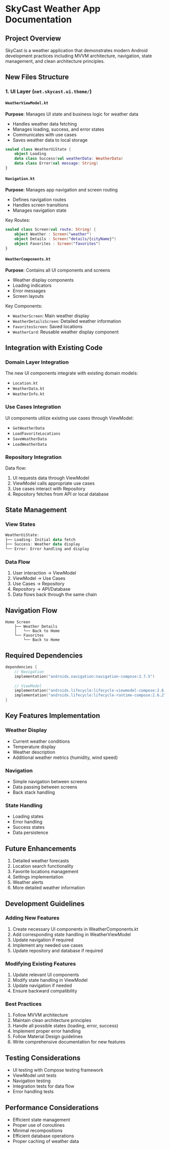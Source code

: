 # SkyCast Weather App Documentation

## Project Overview
SkyCast is a weather application that demonstrates modern Android development practices including MVVM architecture, navigation, state management, and clean architecture principles.

## New Files Structure

### 1. UI Layer (`net.skycast.ui.theme/`)

#### `WeatherViewModel.kt`
**Purpose**: Manages UI state and business logic for weather data
- Handles weather data fetching
- Manages loading, success, and error states
- Communicates with use cases
- Saves weather data to local storage

```kotlin
sealed class WeatherUiState {
    object Loading
    data class Success(val weatherData: WeatherData)
    data class Error(val message: String)
}
```

#### `Navigation.kt`
**Purpose**: Manages app navigation and screen routing
- Defines navigation routes
- Handles screen transitions
- Manages navigation state

Key Routes:
```kotlin
sealed class Screen(val route: String) {
    object Weather : Screen("weather")
    object Details : Screen("details/{cityName}")
    object Favorites : Screen("favorites")
}
```

#### `WeatherComponents.kt`
**Purpose**: Contains all UI components and screens
- Weather display components
- Loading indicators
- Error messages
- Screen layouts

Key Components:
- `WeatherScreen`: Main weather display
- `WeatherDetailsScreen`: Detailed weather information
- `FavoritesScreen`: Saved locations
- `WeatherCard`: Reusable weather display component

## Integration with Existing Code

### Domain Layer Integration
The new UI components integrate with existing domain models:
- `Location.kt`
- `WeatherData.kt`
- `WeatherInfo.kt`

### Use Cases Integration
UI components utilize existing use cases through ViewModel:
- `GetWeatherData`
- `LoadFavoriteLocations`
- `SaveWeatherData`
- `LoadWeatherData`

### Repository Integration
Data flow:
1. UI requests data through ViewModel
2. ViewModel calls appropriate use cases
3. Use cases interact with Repository
4. Repository fetches from API or local database

## State Management

### View States
```kotlin
WeatherUiState:
├── Loading: Initial data fetch
├── Success: Weather data display
└── Error: Error handling and display
```

### Data Flow
1. User interaction → ViewModel
2. ViewModel → Use Cases
3. Use Cases → Repository
4. Repository → API/Database
5. Data flows back through the same chain

## Navigation Flow

```
Home Screen
    ├── Weather Details
    │   └── Back to Home
    └── Favorites
        └── Back to Home
```

## Required Dependencies

```kotlin
dependencies {
    // Navigation
    implementation("androidx.navigation:navigation-compose:2.7.5")
    
    // ViewModel
    implementation("androidx.lifecycle:lifecycle-viewmodel-compose:2.6.2")
    implementation("androidx.lifecycle:lifecycle-runtime-compose:2.6.2")
}
```

## Key Features Implementation

### Weather Display
- Current weather conditions
- Temperature display
- Weather description
- Additional weather metrics (humidity, wind speed)

### Navigation
- Simple navigation between screens
- Data passing between screens
- Back stack handling

### State Handling
- Loading states
- Error handling
- Success states
- Data persistence

## Future Enhancements
1. Detailed weather forecasts
2. Location search functionality
3. Favorite locations management
4. Settings implementation
5. Weather alerts
6. More detailed weather information

## Development Guidelines

### Adding New Features
1. Create necessary UI components in WeatherComponents.kt
2. Add corresponding state handling in WeatherViewModel
3. Update navigation if required
4. Implement any needed use cases
5. Update repository and database if required

### Modifying Existing Features
1. Update relevant UI components
2. Modify state handling in ViewModel
3. Update navigation if needed
4. Ensure backward compatibility

### Best Practices
1. Follow MVVM architecture
2. Maintain clean architecture principles
3. Handle all possible states (loading, error, success)
4. Implement proper error handling
5. Follow Material Design guidelines
6. Write comprehensive documentation for new features

## Testing Considerations
- UI testing with Compose testing framework
- ViewModel unit tests
- Navigation testing
- Integration tests for data flow
- Error handling tests

## Performance Considerations
- Efficient state management
- Proper use of coroutines
- Minimal recompositions
- Efficient database operations
- Proper caching of weather data
